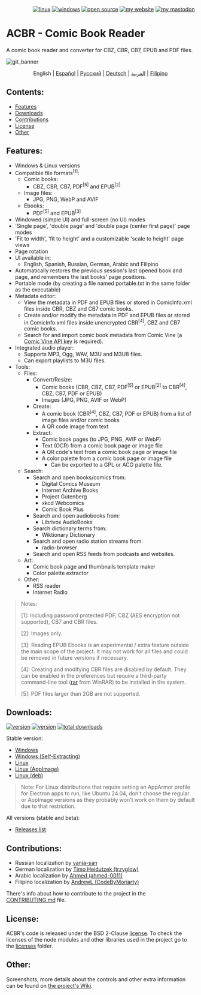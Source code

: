 <p align="right">  
  <a href="#downloads"><img src="https://user-images.githubusercontent.com/8535921/189104931-527ab8bc-8757-4e04-8150-5207d2077bb8.png" title="linux"></a>
  <a href="#downloads"><img src="https://user-images.githubusercontent.com/8535921/189104940-ade062d9-d2e0-4e08-83a4-f34cdb457025.png" title="windows"></a>
  <a href="#license"><img src="https://user-images.githubusercontent.com/8535921/189119543-b1f7cc20-bd0e-44e7-811a-c23b0ccdf767.png" title="open source"></a>
  <a href="http://www.binarynonsense.com/"><img src="https://user-images.githubusercontent.com/8535921/189104953-7ac2d4d1-7d36-483b-8cc9-3568d1cbf6e5.png" title="my website"></a>
  <a href="https://mastodon.social/@binarynonsense"><img src="https://github.com/binarynonsense/comic-book-reader/assets/8535921/053fff88-5e38-4928-8b50-9ecaf1be20f1" title="my mastodon"></a>
</p>

# ACBR - Comic Book Reader

A comic book reader and converter for CBZ, CBR, CB7, EPUB and PDF files.

![git_banner](https://github.com/user-attachments/assets/6ef7ded2-749a-4efd-a6b7-109d0f33d603)

<p align="center">
  <span>English</span> |
  <a href="./README.es.md">Español</a> | 
  <a href="./README.ru.md">Русский</a> | 
  <a href="./README.de.md">Deutsch</a> | 
  <a href="./README.ar.md">العربية</a> | 
  <a href="./README.fil.md">Filipino</a>
</p>

## Contents:

- [Features](#features)
- [Downloads](#downloads)
- [Contributions](#contributions)
- [License](#license)
- [Other](#other)

## Features:

- Windows & Linux versions
- Compatible file formats<sup>[1]</sup>:
  - Comic books:
    - CBZ, CBR, CB7, PDF<sup>[5]</sup> and EPUB<sup>[2]</sup>
  - Image files:
    - JPG, PNG, WebP and AVIF
  - Ebooks:
    - PDF<sup>[5]</sup> and EPUB<sup>[3]</sup>
- Windowed (simple UI) and full-screen (no UI) modes
- 'Single page', 'double page' and 'double page (center first page)' page modes
- 'Fit to width', 'fit to height' and a customizable 'scale to height' page views
- Page rotation
- UI available in:
  - English, Spanish, Russian, German, Arabic and Filipino
- Automatically restores the previous session's last opened book and page, and remembers the last books' page positions.
- Portable mode (by creating a file named portable.txt in the same folder as the executable)
- Metadata editor:
  - View the metadata in PDF and EPUB files or stored in ComicInfo.xml files inside CBR, CBZ and CB7 comic books.
  - Create and/or modify the metadata in PDF and EPUB files or stored in ComicInfo.xml files inside unencrypted CBR<sup>[4]</sup>, CBZ and CB7 comic books.
  - Search for and import comic book metadata from Comic Vine (a [Comic Vine API key](https://comicvine.gamespot.com/api/) is required).
- Integrated audio player:
  - Supports MP3, Ogg, WAV, M3U and M3U8 files.
  - Can export playlists to M3U files.
- Tools:
  - Files:
    - Convert/Resize:
      - Comic books (CBR, CBZ, CB7, PDF<sup>[5]</sup> or EPUB<sup>[2]</sup> to CBR<sup>[4]</sup>, CBZ, CB7, PDF or EPUB)
      - Images (JPG, PNG, AVIF or WebP)
    - Create:
      - A comic book (CBR<sup>[4]</sup>, CBZ, CB7, PDF or EPUB) from a list of image files and/or comic books
      - A QR code image from text
    - Extract:
      - Comic book pages (to JPG, PNG, AVIF or WebP)
      - Text (OCR) from a comic book page or image file
      - A QR code's text from a comic book page or image file
      - A color palette from a comic book page or image file
        - Can be exported to a GPL or ACO palette file.
  - Search:
    - Search and open books/comics from:
      - Digital Comics Museum
      - Internet Archive Books
      - Project Gutenberg
      - xkcd Webcomics
      - Comic Book Plus
    - Search and open audiobooks from:
      - Librivox AudioBooks
    - Search dictionary terms from:
      - Wiktionary Dictionary
    - Search and open radio station streams from:
      - radio-browser
    - Search and open RSS feeds from podcasts and websites.
  - Art:
    - Comic book page and thumbnails template maker
    - Color palette extractor
  - Other:
    - RSS reader
    - Internet Radio

> Notes:
>
> [1]: Including password protected PDF, CBZ (AES encryption not supported), CB7 and CBR files.
>
> [2]: Images only.
>
> [3]: Reading EPUB Ebooks is an experimental / extra feature outside the main scope of the project. It may not work for all files and could be removed in future versions if necessary.
>
> [4]: Creating and modifying CBR files are disabled by default. They can be enabled in the preferences but require a third-party command-line tool ([rar](https://www.win-rar.com/cmd-shell-mode.html?&L=0) from WinRAR) to be installed in the system.
>
> [5]: PDF files larger than 2GB are not supported.

## Downloads:

<a href="https://github.com/binarynonsense/comic-book-reader/releases/latest"><img src="https://shields.io/github/v/release/binarynonsense/comic-book-reader?display_name=tag&label=stable" title="version"></a> <a href="https://github.com/binarynonsense/comic-book-reader/releases"><img src="https://shields.io/github/v/release/binarynonsense/comic-book-reader?display_name=tag&label=latest&include_prereleases" title="version"></a> <a href="http://www.binarynonsense.com/webapps/github-releases-summary/?owner=binarynonsense&name=comic-book-reader"><img src="https://shields.io/github/downloads/binarynonsense/comic-book-reader/total?label=downloads" title="total downloads"></a>

Stable version:

- [Windows](https://github.com/binarynonsense/comic-book-reader/releases/latest/download/ACBR_Windows.zip)
- [Windows (Self-Extracting)](https://github.com/binarynonsense/comic-book-reader/releases/latest/download/ACBR_Windows_SelfExtracting.exe)
- [Linux](https://github.com/binarynonsense/comic-book-reader/releases/latest/download/ACBR_Linux.zip)
- [Linux (AppImage)](https://github.com/binarynonsense/comic-book-reader/releases/latest/download/ACBR_Linux_AppImage.zip)
- [Linux (deb)](https://github.com/binarynonsense/comic-book-reader/releases/latest/download/ACBR_Linux_deb.zip)

> Note: For Linux distributions that require setting an AppArmor profile for Electron apps to run, like Ubuntu 24.04, don't choose the regular or AppImage versions as they probably won't work on them by default due to that restriction.

All versions (stable and beta):

- [Releases list](https://github.com/binarynonsense/comic-book-reader/releases)

## Contributions:

- Russian localization by [vanja-san](https://github.com/vanja-san)
- German localization by [Timo Heidutzek (trzyglow)](https://github.com/trzyglow)
- Arabic localization by [Ahmed (ahmed-0011)](https://github.com/ahmed-0011)
- Filipino localization by [AndrewL (CodeByMoriarty)](https://github.com/CodeByMoriarty)

There's info about how to contribute to the project in the [CONTRIBUTING.md](../CONTRIBUTING.md) file.

## License:

ACBR's code is released under the BSD 2-Clause [license](../LICENSE). To check the licenses of the node modules and other libraries used in the project go to the [licenses](../licenses/) folder.

## Other:

Screenshots, more details about the controls and other extra information can be found on [the project's Wiki](https://github.com/binarynonsense/comic-book-reader/wiki).
